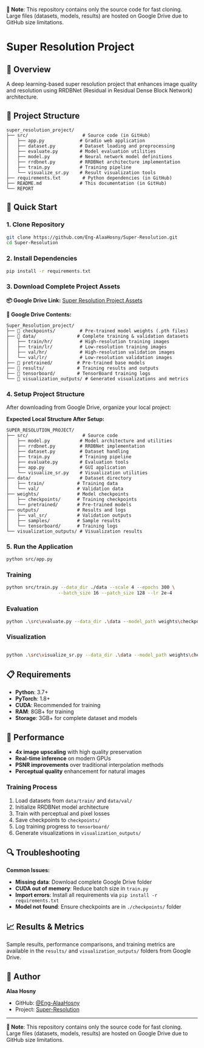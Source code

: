 **📝 Note**: This repository contains only the source code for fast cloning. Large files (datasets, models, results) are hosted on Google Drive due to GitHub size limitations.


# Super Resolution Project

## 🎯 Overview
A deep learning-based super resolution project that enhances image quality and resolution using RRDBNet (Residual in Residual Dense Block Network) architecture.

## 📁 Project Structure
```
super_resolution_project/
├── src/                    # Source code (in GitHub)
│   ├── app.py             # Gradio web application
│   ├── dataset.py         # Dataset loading and preprocessing
│   ├── evaluate.py        # Model evaluation utilities
│   ├── model.py           # Neural network model definitions
│   ├── rrdbnet.py         # RRDBNet architecture implementation
│   ├── train.py           # Training pipeline
│   └── visualize_sr.py    # Result visualization tools
├── requirements.txt        # Python dependencies (in GitHub)
├── README.md              # This documentation (in GitHub)
└── REPORT

```

## 🚀 Quick Start

### 1. Clone Repository
```bash
git clone https://github.com/Eng-AlaaHosny/Super-Resolution.git
cd Super-Resolution
```

### 2. Install Dependencies
```bash
pip install -r requirements.txt
```

### 3. Download Complete Project Assets

**📦 Google Drive Link:** [Super Resolution Project Assets](https://drive.google.com/drive/folders/1NwcZ7HpFs4vLcnAKh3jZGPUkxCZ-Yn9n?usp=drive_link)

**📂 Google Drive Contents:**
```
Super_Resolution_project/
├── 📁 checkpoints/         # Pre-trained model weights (.pth files)
├── 📁 data/               # Complete training & validation datasets
│   ├── train/hr/          # High-resolution training images
│   ├── train/lr/          # Low-resolution training images
│   ├── val/hr/            # High-resolution validation images
│   └── val/lr/            # Low-resolution validation images
├── 📁 pretrained/         # Pre-trained base models
├── 📁 results/            # Training results and outputs
├── 📁 tensorboard/        # TensorBoard training logs
└── 📁 visualization_outputs/ # Generated visualizations and metrics
```

### 4. Setup Project Structure

After downloading from Google Drive, organize your local project:

**Expected Local Structure After Setup:**
```
SUPER_RESOLUTION_PROJECT/
├── src/                    # Source code
│   ├── model.py           # Model architecture and utilities
│   ├── rrdbnet.py         # RRDBNet implementation
│   ├── dataset.py         # Dataset handling
│   ├── train.py           # Training pipeline
│   ├── evaluate.py        # Evaluation tools
│   ├── app.py             # GUI application
│   └── visualize_sr.py    # Visualization utilities
├── data/                  # Dataset directory
│   ├── train/            # Training data
│   └── val/              # Validation data
├── weights/              # Model checkpoints
│   ├── checkpoints/      # Training checkpoints
│   └── pretrained/       # Pre-trained models
├── outputs/              # Results and logs
│   ├── val_sr/           # Validation outputs
│   ├── samples/          # Sample results
│   └── tensorboard/      # Training logs
└── visualization_outputs/ # Visualization results

```

### 5. Run the Application
```bash
python src/app.py
```

### Training
```bash
python src/train.py --data_dir ./data --scale 4 --epochs 300 \
                   --batch_size 16 --patch_size 128 --lr 2e-4

```

### Evaluation
```bash
python .\src\evaluate.py --data_dir .\data --model_path weights\checkpoints\best.pth ^

```

### Visualization
```bash

python .\src\visualize_sr.py --data_dir .\data --model_path weights\checkpoints\best.pth ^

```


## 📋 Requirements
- **Python**: 3.7+
- **PyTorch**: 1.8+
- **CUDA**: Recommended for training
- **RAM**: 8GB+ for training
- **Storage**: 3GB+ for complete dataset and models

## 🚀 Performance
- **4x image upscaling** with high quality preservation
- **Real-time inference** on modern GPUs
- **PSNR improvements** over traditional interpolation methods
- **Perceptual quality** enhancement for natural images


### Training Process
1. Load datasets from `data/train/` and `data/val/`
2. Initialize RRDBNet model architecture
3. Train with perceptual and pixel losses
4. Save checkpoints to `checkpoints/`
5. Log training progress to `tensorboard/`
6. Generate visualizations in `visualization_outputs/`

## 🔍 Troubleshooting

**Common Issues:**
- **Missing data**: Download complete Google Drive folder
- **CUDA out of memory**: Reduce batch size in `train.py`
- **Import errors**: Install all requirements via `pip install -r requirements.txt`
- **Model not found**: Ensure checkpoints are in `./checkpoints/` folder

## 📈 Results & Metrics
Sample results, performance comparisons, and training metrics are available in the `results/` and `visualization_outputs/` folders from Google Drive.



## 👤 Author
**Alaa Hosny**
- GitHub: [@Eng-AlaaHosny](https://github.com/Eng-AlaaHosny)
- Project: [Super-Resolution](https://github.com/Eng-AlaaHosny/Super-Resolution)

---
**📝 Note**: This repository contains only the source code for fast cloning. Large files (datasets, models, results) are hosted on Google Drive due to GitHub size limitations.
